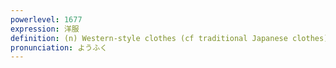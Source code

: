 ```yaml
---
powerlevel: 1677
expression: 洋服
definition: (n) Western-style clothes (cf traditional Japanese clothes); (P)
pronunciation: ようふく
---
```

